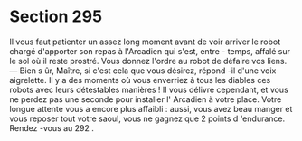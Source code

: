 # Section 295

Il vous faut patienter un assez long moment avant de voir arriver
le robot chargé d'apporter son repas à l'Arcadien qui s'est, entre -
temps, affalé sur le sol où il reste prostré. Vous donnez l'ordre au
robot de défaire vos liens.
— Bien s ûr, Maître, si c'est cela que vous désirez, répond -il d'une
voix aigrelette.
Il y a des moments où vous enverriez à tous les diables ces robots
avec leurs détestables manières ! Il vous délivre cependant, et
vous ne perdez pas une seconde pour installer l' Arcadien à votre
place. Votre longue attente vous a encore plus affaibli : aussi,
vous avez beau manger et vous reposer tout votre saoul, vous ne
gagnez que 2 points d 'endurance.  Rendez -vous au 292 .